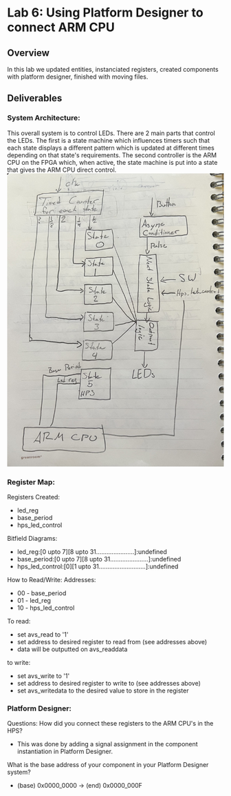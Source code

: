# Lab 6: Using Platform Designer to connect ARM CPU

## Overview
In this lab we updated entities, instanciated registers, created components with platform designer, finished with moving files. 

## Deliverables
### System Architecture:
This overall system is to control LEDs. There are 2 main parts that control the LEDs. The first is a state machine which influences timers such that each state displays a different pattern which is updated at different times depending on that state's requirements. The second controller is the ARM CPU on the FPGA which, when active, the state machine is put into a state that gives the ARM CPU direct control.
![block diagram](assets/updated_block_diagram.jpg)

### Register Map:
Registers Created:
- led_reg
- base_period
- hps_led_control

Bitfield Diagrams:
- led_reg:[0 upto 7][8 upto 31......................]:undefined
- base_period:[0 upto 7][8 upto 31......................]:undefined
- hps_led_control:[0][1 upto 31...........................]:undefined

How to Read/Write:
Addresses:
- 00 - base_period
- 01 - led_reg
- 10 - hps_led_control

To read:
- set avs_read to '1'
- set address to desired register to read from (see addresses above)
- data will be outputted on avs_readdata

to write:
- set avs_write to '1'
- set address to desired register to write to (see addresses above)
- set avs_writedata to the desired value to store in the register

### Platform Designer:
Questions:
How did you connect these registers to the ARM CPU's in the HPS?
- This was done by adding a signal assignment in the component instantiation in Platform Designer.

What is the base address of your component in your Platform Designer system?
- (base) 0x0000_0000 -> (end) 0x0000_000F

